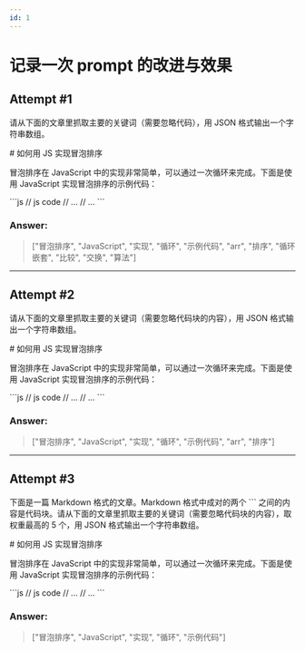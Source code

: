 ```yaml
---
id: 1
---
```


# 记录一次 prompt 的改进与效果

## Attempt #1

请从下面的文章里抓取主要的关键词（需要忽略代码），用 JSON 格式输出一个字符串数组。

\# 如何用 JS 实现冒泡排序

冒泡排序在 JavaScript 中的实现非常简单，可以通过一次循环来完成。下面是使用 JavaScript 实现冒泡排序的示例代码：

\`\`\`js
// js code
// ...
// ...
\`\`\`

### Answer:

> ["冒泡排序", "JavaScript", "实现", "循环", "示例代码", "arr", "排序", "循环嵌套", "比较", "交换", "算法"]

***

## Attempt #2

请从下面的文章里抓取主要的关键词（需要忽略代码块的内容），用 JSON 格式输出一个字符串数组。

\# 如何用 JS 实现冒泡排序

冒泡排序在 JavaScript 中的实现非常简单，可以通过一次循环来完成。下面是使用 JavaScript 实现冒泡排序的示例代码：

\`\`\`js
// js code
// ...
// ...
\`\`\`

### Answer:

> ["冒泡排序", "JavaScript", "实现", "循环", "示例代码", "arr", "排序"]

***

## Attempt #3

下面是一篇 Markdown 格式的文章。Markdown 格式中成对的两个 \`\`\` 之间的内容是代码块。请从下面的文章里抓取主要的关键词（需要忽略代码块的内容），取权重最高的 5 个，用 JSON 格式输出一个字符串数组。

\# 如何用 JS 实现冒泡排序

冒泡排序在 JavaScript 中的实现非常简单，可以通过一次循环来完成。下面是使用 JavaScript 实现冒泡排序的示例代码：

\`\`\`js
// js code
// ...
// ...
\`\`\`

### Answer:

> ["冒泡排序", "JavaScript", "实现", "循环", "示例代码"]
